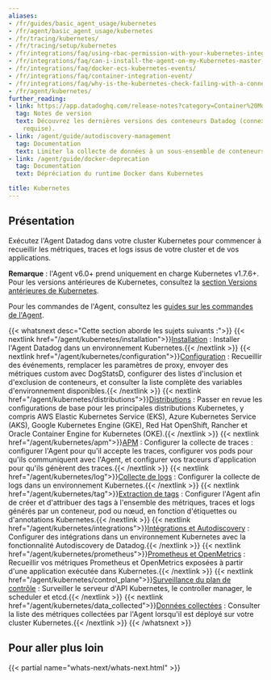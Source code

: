 ```yaml
---
aliases:
- /fr/guides/basic_agent_usage/kubernetes
- /fr/agent/basic_agent_usage/kubernetes
- /fr/tracing/kubernetes/
- /fr/tracing/setup/kubernetes
- /fr/integrations/faq/using-rbac-permission-with-your-kubernetes-integration
- /fr/integrations/faq/can-i-install-the-agent-on-my-Kubernetes-master-node-s/
- /fr/integrations/faq/docker-ecs-kubernetes-events/
- /fr/integrations/faq/container-integration-event/
- /fr/integrations/faq/why-is-the-kubernetes-check-failing-with-a-connecttimeout-error-to-port-10250/
- /fr/agent/kubernetes/
further_reading:
- link: https://app.datadoghq.com/release-notes?category=Container%20Monitoring
  tag: Notes de version
  text: Découvrez les dernières versions des conteneurs Datadog (connexion à l'application
    requise).
- link: /agent/guide/autodiscovery-management
  tag: Documentation
  text: Limiter la collecte de données à un sous-ensemble de conteneurs
- link: /agent/guide/docker-deprecation
  tag: Documentation
  text: Dépréciation du runtime Docker dans Kubernetes

title: Kubernetes
---
```


## Présentation

Exécutez l'Agent Datadog dans votre cluster Kubernetes pour commencer à recueillir les métriques, traces et logs issus de votre cluster et de vos applications.

**Remarque** : l'Agent v6.0+ prend uniquement en charge Kubernetes v1.7.6+. Pour les versions antérieures de Kubernetes, consultez la [section Versions antérieures de Kubernetes][1].

Pour les commandes de l'Agent, consultez les [guides sur les commandes de l'Agent][2].

{{< whatsnext desc="Cette section aborde les sujets suivants :">}}
  {{< nextlink href="/agent/kubernetes/installation">}}<u>Installation</u> : Installer l'Agent Datadog dans un environnement Kubernetes.{{< /nextlink >}}
  {{< nextlink href="/agent/kubernetes/configuration">}}<u>Configuration</u> : Recueillir des événements, remplacer les paramètres de proxy, envoyer des métriques custom avec DogStatsD, configurer des listes d'inclusion et d'exclusion de conteneurs, et consulter la liste complète des variables d'environnement disponibles.{{< /nextlink >}}
  {{< nextlink href="/agent/kubernetes/distributions">}}<u>Distributions</u> : Passer en revue les configurations de base pour les principales distributions Kubernetes, y compris AWS Elastic Kubernetes Service (EKS), Azure Kubernetes Service (AKS), Google Kubernetes Engine (GKE), Red Hat OpenShift, Rancher et Oracle Container Engine for Kubernetes (OKE).{{< /nextlink >}}
  {{< nextlink href="/agent/kubernetes/apm">}}<u>APM</u> : Configurer la collecte de traces : configurer l'Agent pour qu'il accepte les traces, configurer vos pods pour qu'ils communiquent avec l'Agent, et configurer vos traceurs d'application pour qu'ils génèrent des traces.{{< /nextlink >}}
  {{< nextlink href="/agent/kubernetes/log">}}<u>Collecte de logs</u> : Configurer la collecte de logs dans un environnement Kubernetes.{{< /nextlink >}}
  {{< nextlink href="/agent/kubernetes/tag">}}<u>Extraction de tags</u> : Configurer l'Agent afin de créer et d'attribuer des tags à l'ensemble des métriques, traces et logs générés par un conteneur, pod ou nœud, en fonction d'étiquettes ou d'annotations Kubernetes.{{< /nextlink >}}
  {{< nextlink href="/agent/kubernetes/integrations">}}<u>Intégrations et Autodiscovery</u> : Configurer des intégrations dans un environnement Kubernetes avec la fonctionnalité Autodiscovery de Datadog.{{< /nextlink >}}
  {{< nextlink href="/agent/kubernetes/prometheus">}}<u>Prometheus et OpenMetrics</u> : Recueillir vos métriques Prometheus et OpenMetrics exposées à partir d'une application exécutée dans Kubernetes.{{< /nextlink >}}
  {{< nextlink href="/agent/kubernetes/control_plane">}}<u>Surveillance du plan de contrôle</u> : Surveiller le serveur d'API Kubernetes, le controller manager, le scheduler et etcd.{{< /nextlink >}}
  {{< nextlink href="/agent/kubernetes/data_collected">}}<u>Données collectées</u> : Consulter la liste des métriques collectées par l'Agent lorsqu'il est déployé sur votre cluster Kubernetes.{{< /nextlink >}}
{{< /whatsnext >}}

## Pour aller plus loin

{{< partial name="whats-next/whats-next.html" >}}

[1]: /fr/agent/faq/kubernetes-legacy/
[2]: /fr/agent/guide/agent-commands/
